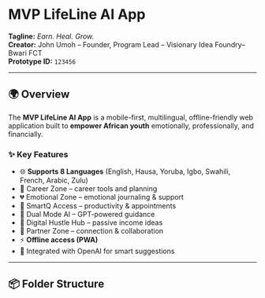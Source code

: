 # MVP LifeLine AI App

**Tagline:** *Earn. Heal. Grow.*  
**Creator:** John Umoh – Founder, Program Lead – Visionary Idea Foundry–Bwari FCT  
**Prototype ID:** `123456`

---

## 🌍 Overview

The **MVP LifeLine AI App** is a mobile-first, multilingual, offline-friendly web application built to **empower African youth** emotionally, professionally, and financially.

### ✨ Key Features

- 🌐 **Supports 8 Languages** (English, Hausa, Yoruba, Igbo, Swahili, French, Arabic, Zulu)
- 📁 Career Zone – career tools and planning
- 💔 Emotional Zone – emotional journaling & support
- 🏥 SmartQ Access – productivity & appointments
- 🤖 Dual Mode AI – GPT-powered guidance
- 💼 Digital Hustle Hub – passive income ideas
- 🤝 Partner Zone – connection & collaboration
- ⚡ **Offline access (PWA)**
- 🔐 Integrated with OpenAI for smart suggestions

---

## 📦 Folder Structure